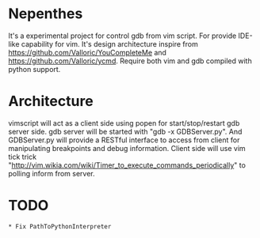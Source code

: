 Nepenthes
===============
It's a experimental project for control gdb from vim script. For provide IDE-like capability for vim. It's design architecture inspire from https://github.com/Valloric/YouCompleteMe and https://github.com/Valloric/ycmd. Require both vim and gdb compiled with python support.

Architecture
============
vimscript will act as a client side using popen for start/stop/restart gdb server side. gdb server will be started with "gdb <Target Program> -x GDBServer.py". And GDBServer.py will provide a RESTful interface to access from client for manipulating breakpoints and debug information. Client side will use vim tick trick "http://vim.wikia.com/wiki/Timer_to_execute_commands_periodically" to polling inform from server.


TODO
====

	* Fix PathToPythonInterpreter
